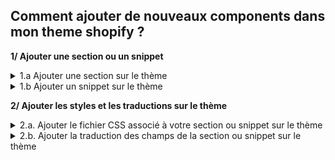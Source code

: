 ##  Comment ajouter de nouveaux components dans mon theme shopify ?
**1/ Ajouter une section ou un snippet**
<details>
<summary>
1.a Ajouter une section sur le thème
</summary>
  
- Dans le dossier sections de votre thème
  
- Créer un nouveau fichier en nommant bien votre section
  
- Copier-coller le code figurant dans le fichier du repository github vers votre nouveau fichier dans thème Shopify.

  
**Help !
Je veux ajouter des réassurances sur le thème !**

- Copier le code concernant les reassurances se trouvant dans fichier 'config/settings_schema.json' sur le repository Git.

- Coller le code dans le fichier 'config/settings_schema.json' de votre boutique.

- Créer le fichier 'sections/reinsurances.liquid' et copier-coller le code se trouvant dans le même fichier sur le repository Git.


Pour que la section se retrouve au dessus du footer sur toutes les pages :

- Ouvrez le fichier 'layout/theme.liquid'

- Reperer le code '{% section 'footer' %}'

- Ajouter de la même manière votre section juste au dessus du footer !
  
  ```
  {% section 'reinsurances' %}
  ```

</details>

<details>
<summary>
1.b Ajouter un snippet sur le thème
</summary>
  
  **Heuuu ! c'est quoi au juste un snippets 
> https://www.shopify.com/partners/blog/88186566-tips-for-using-snippets-in-your-shopify-theme**
  
- Dans le dossier snippets de votre thème
  
- Créer un nouveau fichier en nommant bien votre snippet
  
- Copier-coller le code figurant dans le fichier du repository github vers votre nouveau fichier dans thème Shopify.

- Enfin ajouter votre snippet dans un fichier.liquid
Ex: On veut ajouter le breadcrumb sur la fiche produit
on ouvre le fichier en question 'sections/main-product.liquid'
et on colle le code dans le fichier à l'emplacement souhaité
  
```
{% render 'breadcrumbs' %}
```

</details>


**2/ Ajouter les styles et les traductions sur le thème**

<details>
<summary>
2.a. Ajouter le fichier CSS associé à votre section ou snippet sur le thème
</summary>
  
Si EN HAUT de votre fichier.liquid vous avez l'appel d'un fichier.css du genre:
  
```
{{ 'section-name.css' | asset_url | stylesheet_tag }}
```
  
- Créer un nouveau fichier.css avec le même intitulé 'section-name.css' dans le dossier '/assets/'
  
- Copier-coller le code figurant dans le fichier du repository github vers votre nouveau fichier dans thème Shopify.
</details>
<details>
<summary>
2.b. Ajouter la traduction des champs de la section ou snippet sur le thème
</summary>

- Ouvrez le fichier 'locales/fr.schema.json'
  
- Copier-coller le code correspondant au nom de votre section ou snippet dans le fichier du repository github vers votre nouveau fichier dans thème Shopify.
</details>
